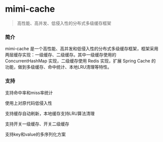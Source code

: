 # mimi-cache
>  高性能、高并发、低侵入性的分布式多级缓存框架

### 简介

mimi-cache 是一个高性能、高并发和低侵入性的分布式多级缓存框架，框架采用两层缓存实现：一级缓存、二级缓存。其中一级缓存使用的 ConcurrentHashMap 实现，二级缓存使用 Redis 实现，扩展 Spring Cache 的功能，做到多级缓存、命中统计、本地LRU清理等特性。

### 支持

支持命中率和miss率统计

使用上对原代码低侵入性

支持缓存自动刷新，本地缓存支持LRU算法清理

支持开关一级缓存、开关二级缓存

支持key和value的多序列化方案

